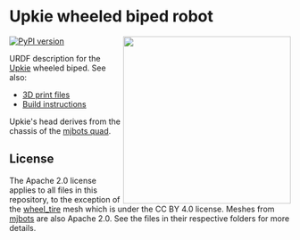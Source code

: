 # Upkie wheeled biped robot

<img src="https://user-images.githubusercontent.com/1189580/169594012-2d685579-2b66-4470-9def-57bd0656b420.png" align="right" width="300">

[![PyPI version](https://img.shields.io/pypi/v/upkie_description)](https://pypi.org/project/upkie_description/)

URDF description for the [Upkie](https://www.youtube.com/watch?v=NO_TkHGS0wQ) wheeled biped. See also:

- [3D print files](https://www.printables.com/model/127831-upkie-wheeled-biped-robot/files)
- [Build instructions](https://www.printables.com/model/127831-upkie-wheeled-biped-robot)

Upkie's head derives from the chassis of the [mjbots quad](https://github.com/mjbots/quad).

## License

The Apache 2.0 license applies to all files in this repository, to the exception of the [wheel\_tire](meshes/wheel_tire) mesh which is under the CC BY 4.0 license. Meshes from [mjbots](meshes/mjbots) are also Apache 2.0. See the files in their respective folders for more details.
